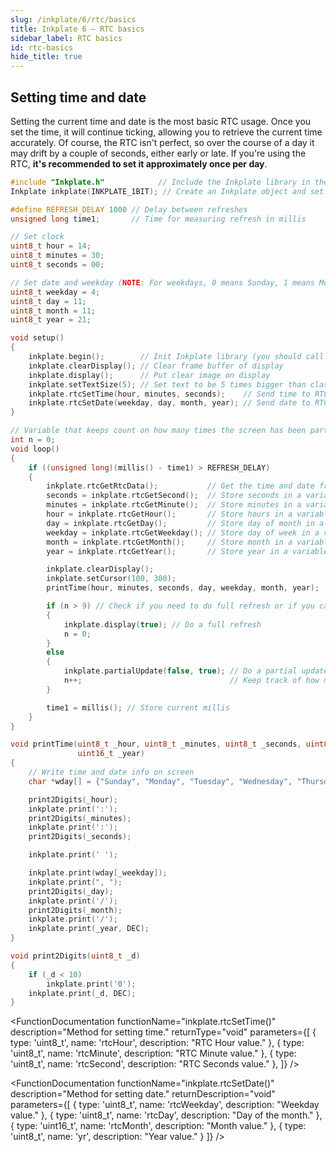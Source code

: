 ```yaml
---  
slug: /inkplate/6/rtc/basics  
title: Inkplate 6 – RTC basics
sidebar_label: RTC basics
id: rtc-basics  
hide_title: true  
---  
```


## Setting time and date

Setting the current time and date is the most basic RTC usage. Once you set the time, it will continue ticking, allowing you to retrieve the current time accurately. Of course, the RTC isn't perfect, so over the course of a day it may drift by a couple of seconds, either early or late. If you're using the RTC, **it's recommended to set it approximately once per day**.

```cpp
#include "Inkplate.h"            // Include the Inkplate library in the sketch
Inkplate inkplate(INKPLATE_1BIT); // Create an Inkplate object and set the library to 1-bit mode (BW)

#define REFRESH_DELAY 1000 // Delay between refreshes
unsigned long time1;       // Time for measuring refresh in millis

// Set clock
uint8_t hour = 14;
uint8_t minutes = 30;
uint8_t seconds = 00;

// Set date and weekday (NOTE: For weekdays, 0 means Sunday, 1 means Monday, ...)
uint8_t weekday = 4;
uint8_t day = 11;
uint8_t month = 11;
uint8_t year = 21;

void setup()
{
    inkplate.begin();        // Init Inkplate library (you should call this function ONLY ONCE)
    inkplate.clearDisplay(); // Clear frame buffer of display
    inkplate.display();      // Put clear image on display
    inkplate.setTextSize(5); // Set text to be 5 times bigger than classic 5x7 px text
    inkplate.rtcSetTime(hour, minutes, seconds);    // Send time to RTC
    inkplate.rtcSetDate(weekday, day, month, year); // Send date to RTC
}

// Variable that keeps count on how many times the screen has been partially updated
int n = 0;
void loop()
{
    if ((unsigned long)(millis() - time1) > REFRESH_DELAY)
    {
        inkplate.rtcGetRtcData();           // Get the time and date from the RTC
        seconds = inkplate.rtcGetSecond();  // Store seconds in a variable
        minutes = inkplate.rtcGetMinute();  // Store minutes in a variable
        hour = inkplate.rtcGetHour();       // Store hours in a variable
        day = inkplate.rtcGetDay();         // Store day of month in a variable
        weekday = inkplate.rtcGetWeekday(); // Store day of week in a variable
        month = inkplate.rtcGetMonth();     // Store month in a variable
        year = inkplate.rtcGetYear();       // Store year in a variable

        inkplate.clearDisplay();                                       // Clear content in frame buffer
        inkplate.setCursor(100, 300);                                  // Set position of the text
        printTime(hour, minutes, seconds, day, weekday, month, year);  // Print the time on screen

        if (n > 9) // Check if you need to do full refresh or if you can do a partial update
        {
            inkplate.display(true); // Do a full refresh
            n = 0;
        }
        else
        {
            inkplate.partialUpdate(false, true); // Do a partial update and keep the e-paper power supply on
            n++;                                 // Keep track of how many times the screen has been partially updated
        }

        time1 = millis(); // Store current millis
    }
}

void printTime(uint8_t _hour, uint8_t _minutes, uint8_t _seconds, uint8_t _day, uint8_t _weekday, uint8_t _month,
               uint16_t _year)
{
    // Write time and date info on screen
    char *wday[] = {"Sunday", "Monday", "Tuesday", "Wednesday", "Thursday", "Friday", "Saturday"};

    print2Digits(_hour);
    inkplate.print(':');
    print2Digits(_minutes);
    inkplate.print(':');
    print2Digits(_seconds);

    inkplate.print(' ');

    inkplate.print(wday[_weekday]);
    inkplate.print(", ");
    print2Digits(_day);
    inkplate.print('/');
    print2Digits(_month);
    inkplate.print('/');
    inkplate.print(_year, DEC);
}

void print2Digits(uint8_t _d)
{
    if (_d < 10)
        inkplate.print('0');
    inkplate.print(_d, DEC);
}
```

<FunctionDocumentation
  functionName="inkplate.rtcSetTime()"
  description="Method for setting time."
  returnType="void"
  parameters={[ 
    { type: 'uint8_t', name: 'rtcHour', description: "RTC Hour value." },
    { type: 'uint8_t', name: 'rtcMinute', description: "RTC Minute value." },
    { type: 'uint8_t', name: 'rtcSecond', description: "RTC Seconds value." },
  ]}
/>

<FunctionDocumentation
  functionName="inkplate.rtcSetDate()"
  description="Method for setting date."
  returnDescription="void"
  parameters={[ 
    { type: 'uint8_t', name: 'rtcWeekday', description: "Weekday value." },
    { type: 'uint8_t', name: 'rtcDay', description: "Day of the month." },
    { type: 'uint16_t', name: 'rtcMonth', description: "Month value." },
    { type: 'uint8_t', name: 'yr', description: "Year value." }
  ]}
/>

<FunctionDocumentation
  functionName="inkplate.rtcGetRtcData()"
  description="Reads time and date from the RTC and stores them in their corresponding variables."
  returnDescription="void"
/>